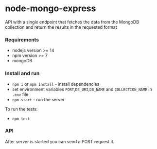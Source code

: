# node-mongo-express

API with a single endpoint that fetches the data from the MongoDB collection and return the results in the requested format


### Requirements

* nodejs version >= 14
* npm version >= 7
* mongoDB


### Install and run

* `npm i` or `npm install` - install dependencies
* set environment variables `PORT`,`DB_URI`,`DB_NAME` and `COLLECTION_NAME` in `.env` file
* `npm start` - run the server

To run the tests:
* `npm test`

### API

After server is started you can send a POST request it.